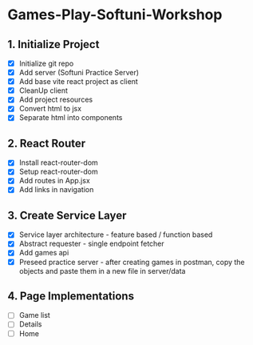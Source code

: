 # Games-Play-Softuni-Workshop

## 1. Initialize Project
- [x] Initialize git repo
- [x] Add server (Softuni Practice Server)
- [x] Add base vite react project as client
- [x] CleanUp client
- [x] Add project resources
- [x] Convert html to jsx
- [x] Separate html into components

## 2. React Router
- [x] Install react-router-dom
- [x] Setup react-router-dom
- [x] Add routes in App.jsx
- [x] Add links in navigation
  
## 3. Create Service Layer
- [x] Service layer architecture - feature based / function based
- [x] Abstract requester - single endpoint fetcher
- [x] Add games api
- [x] Preseed practice server - after creating games in postman, copy the objects and paste them in a new file in server/data

## 4. Page Implementations
- [ ] Game list
- [ ] Details
- [ ] Home

